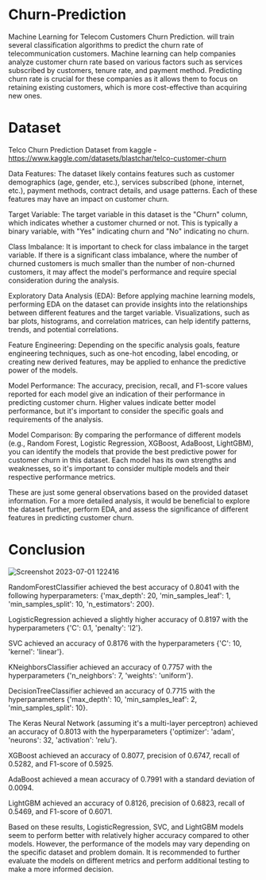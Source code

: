 # Churn-Prediction
Machine Learning for Telecom Customers Churn Prediction. will train several classification algorithms to predict the churn rate of telecommunication customers. Machine learning can help companies analyze customer churn rate based on various factors such as services subscribed by customers, tenure rate, and payment method. Predicting churn rate is crucial for these companies as it allows them to focus on retaining existing customers, which is more cost-effective than acquiring new ones.

# Dataset 
Telco Churn Prediction Dataset from kaggle - https://www.kaggle.com/datasets/blastchar/telco-customer-churn

Data Features: The dataset likely contains features such as customer demographics (age, gender, etc.), services subscribed (phone, internet, etc.), payment methods, contract details, and usage patterns. Each of these features may have an impact on customer churn.

Target Variable: The target variable in this dataset is the "Churn" column, which indicates whether a customer churned or not. This is typically a binary variable, with "Yes" indicating churn and "No" indicating no churn.

Class Imbalance: It is important to check for class imbalance in the target variable. If there is a significant class imbalance, where the number of churned customers is much smaller than the number of non-churned customers, it may affect the model's performance and require special consideration during the analysis.

Exploratory Data Analysis (EDA): Before applying machine learning models, performing EDA on the dataset can provide insights into the relationships between different features and the target variable. Visualizations, such as bar plots, histograms, and correlation matrices, can help identify patterns, trends, and potential correlations.

Feature Engineering: Depending on the specific analysis goals, feature engineering techniques, such as one-hot encoding, label encoding, or creating new derived features, may be applied to enhance the predictive power of the models.

Model Performance: The accuracy, precision, recall, and F1-score values reported for each model give an indication of their performance in predicting customer churn. Higher values indicate better model performance, but it's important to consider the specific goals and requirements of the analysis.

Model Comparison: By comparing the performance of different models (e.g., Random Forest, Logistic Regression, XGBoost, AdaBoost, LightGBM), you can identify the models that provide the best predictive power for customer churn in this dataset. Each model has its own strengths and weaknesses, so it's important to consider multiple models and their respective performance metrics.

These are just some general observations based on the provided dataset information. For a more detailed analysis, it would be beneficial to explore the dataset further, perform EDA, and assess the significance of different features in predicting customer churn.

# Conclusion 

![Screenshot 2023-07-01 122416](https://github.com/wittyicon29/Churn-Prediction/assets/99320225/b8d992f2-a93f-4b23-8013-8b09f1a96f0f)


RandomForestClassifier achieved the best accuracy of 0.8041 with the following hyperparameters: {'max_depth': 20, 'min_samples_leaf': 1, 'min_samples_split': 10, 'n_estimators': 200}.

LogisticRegression achieved a slightly higher accuracy of 0.8197 with the hyperparameters {'C': 0.1, 'penalty': 'l2'}.

SVC achieved an accuracy of 0.8176 with the hyperparameters {'C': 10, 'kernel': 'linear'}.

KNeighborsClassifier achieved an accuracy of 0.7757 with the hyperparameters {'n_neighbors': 7, 'weights': 'uniform'}.

DecisionTreeClassifier achieved an accuracy of 0.7715 with the hyperparameters {'max_depth': 10, 'min_samples_leaf': 2, 'min_samples_split': 10}.

The Keras Neural Network (assuming it's a multi-layer perceptron) achieved an accuracy of 0.8013 with the hyperparameters {'optimizer': 'adam', 'neurons': 32, 'activation': 'relu'}.

XGBoost achieved an accuracy of 0.8077, precision of 0.6747, recall of 0.5282, and F1-score of 0.5925.

AdaBoost achieved a mean accuracy of 0.7991 with a standard deviation of 0.0094.

LightGBM achieved an accuracy of 0.8126, precision of 0.6823, recall of 0.5469, and F1-score of 0.6071.

Based on these results, LogisticRegression, SVC, and LightGBM models seem to perform better with relatively higher accuracy compared to other models. However, the performance of the models may vary depending on the specific dataset and problem domain. It is recommended to further evaluate the models on different metrics and perform additional testing to make a more informed decision.
